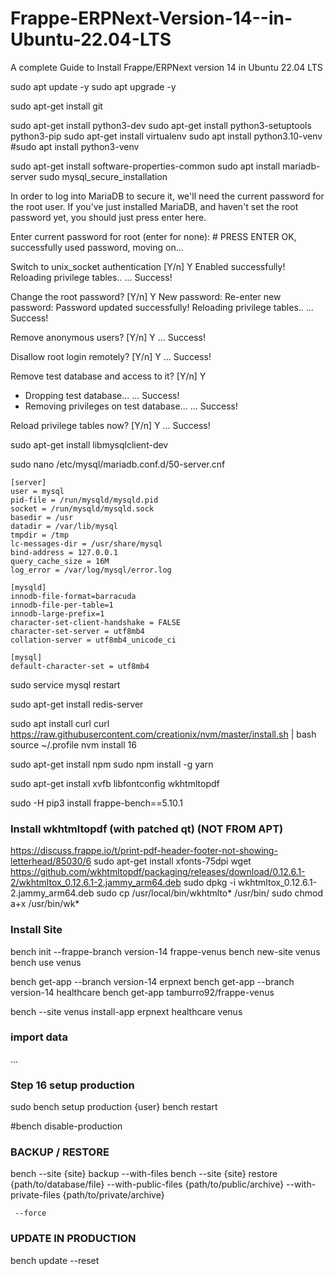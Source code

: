 # Frappe-ERPNext-Version-14--in-Ubuntu-22.04-LTS
A complete Guide to Install Frappe/ERPNext version 14  in Ubuntu 22.04 LTS

sudo apt update -y
sudo apt upgrade -y

sudo apt-get install git

sudo apt-get install python3-dev
sudo apt-get install python3-setuptools python3-pip
sudo apt-get install virtualenv
sudo apt install python3.10-venv
#sudo apt install python3-venv


sudo apt-get install software-properties-common
sudo apt install mariadb-server
sudo mysql_secure_installation


  In order to log into MariaDB to secure it, we'll need the current
  password for the root user. If you've just installed MariaDB, and
  haven't set the root password yet, you should just press enter here.

  Enter current password for root (enter for none): # PRESS ENTER
  OK, successfully used password, moving on...
  
  
  Switch to unix_socket authentication [Y/n] Y
  Enabled successfully!
  Reloading privilege tables..
   ... Success!

  Change the root password? [Y/n] Y
  New password: 
  Re-enter new password: 
  Password updated successfully!
  Reloading privilege tables..
   ... Success!

  Remove anonymous users? [Y/n] Y
   ... Success!

   Disallow root login remotely? [Y/n] Y
   ... Success!

   Remove test database and access to it? [Y/n] Y
   - Dropping test database...
   ... Success!
   - Removing privileges on test database...
   ... Success!

   Reload privilege tables now? [Y/n] Y
   ... Success!


sudo apt-get install libmysqlclient-dev


sudo nano /etc/mysql/mariadb.conf.d/50-server.cnf

    [server]
    user = mysql
    pid-file = /run/mysqld/mysqld.pid
    socket = /run/mysqld/mysqld.sock
    basedir = /usr
    datadir = /var/lib/mysql
    tmpdir = /tmp
    lc-messages-dir = /usr/share/mysql
    bind-address = 127.0.0.1
    query_cache_size = 16M
    log_error = /var/log/mysql/error.log

    [mysqld]
    innodb-file-format=barracuda
    innodb-file-per-table=1
    innodb-large-prefix=1
    character-set-client-handshake = FALSE
    character-set-server = utf8mb4
    collation-server = utf8mb4_unicode_ci      

    [mysql]
    default-character-set = utf8mb4

sudo service mysql restart

sudo apt-get install redis-server

sudo apt install curl 
curl https://raw.githubusercontent.com/creationix/nvm/master/install.sh | bash
source ~/.profile
nvm install 16

sudo apt-get install npm
sudo npm install -g yarn

sudo apt-get install xvfb libfontconfig wkhtmltopdf

sudo -H pip3 install frappe-bench==5.10.1

### Install wkhtmltopdf (with patched qt) (NOT FROM APT)
https://discuss.frappe.io/t/print-pdf-header-footer-not-showing-letterhead/85030/6
sudo apt-get install xfonts-75dpi
wget https://github.com/wkhtmltopdf/packaging/releases/download/0.12.6.1-2/wkhtmltox_0.12.6.1-2.jammy_arm64.deb
sudo dpkg -i wkhtmltox_0.12.6.1-2.jammy_arm64.deb
sudo cp /usr/local/bin/wkhtmlto* /usr/bin/
sudo chmod a+x /usr/bin/wk*

### Install Site
bench init --frappe-branch version-14 frappe-venus
bench new-site venus
bench use venus

bench get-app --branch  version-14 erpnext
bench get-app --branch  version-14 healthcare
bench get-app tamburro92/frappe-venus

bench --site venus install-app erpnext healthcare venus 

### import data
...

### Step 16 setup production
    
sudo bench setup production {user}
bench restart

#bench disable-production


### BACKUP / RESTORE
bench --site {site} backup --with-files
bench --site {site} restore {path/to/database/file}
     --with-public-files {path/to/public/archive}
     --with-private-files {path/to/private/archive}

     --force

### UPDATE IN PRODUCTION
bench update --reset



